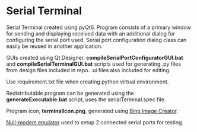 # Serial Terminal
 
Serial Terminal created using pyQt6.
Program consists of a primary window for sending and displaying received data with an additional dialog for configuring the serial port used.
Serial port configuration dialog class can easily be reused in another application.

GUIs created using Qt Designer.
**compileSerialPortConfiguratorGUI.bat** and **compileSerialTerminalGUI.bat** scripts used for generating .py files from design files included in repo.
.ui files also included for editing.

Use requirement.txt file when creating python virtual environment.

Redistributable program can be generated using the **generateExecutable.bat** script, uses the serialTerminal.spec file.

Program icon, **terminalIcon.png**, generated using [Bing Image Creator]([https://](https://www.bing.com/images/create)).

[Null-modem emulator]([https://](https://sourceforge.net/projects/com0com/)) used to setup 2 connected serial ports for testing.


